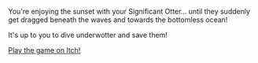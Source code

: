 You're enjoying the sunset with your Significant Otter... until they suddenly get dragged beneath the waves and towards the bottomless ocean!

It's up to you to dive underwotter and save them!

[Play the game on Itch!](https://malacursed.itch.io/otter-underwotter)
